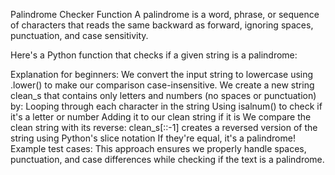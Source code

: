 Palindrome Checker Function
A palindrome is a word, phrase, or sequence of characters that reads the same backward as forward, ignoring spaces, punctuation, and case sensitivity.

Here's a Python function that checks if a given string is a palindrome:

Explanation for beginners:
We convert the input string to lowercase using .lower() to make our comparison case-insensitive.
We create a new string clean_s that contains only letters and numbers (no spaces or punctuation) by:
Looping through each character in the string
Using isalnum() to check if it's a letter or number
Adding it to our clean string if it is
We compare the clean string with its reverse:
clean_s[::-1] creates a reversed version of the string using Python's slice notation
If they're equal, it's a palindrome!
Example test cases:
This approach ensures we properly handle spaces, punctuation, and case differences while checking if the text is a palindrome.